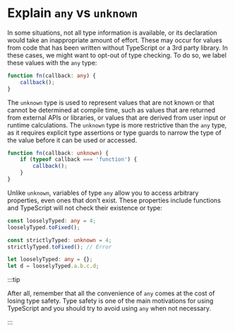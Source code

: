 # Explain `any` vs `unknown`

In some situations, not all type information is available, or its declaration would take an inappropriate amount of effort. These may occur for values from code that has been written without TypeScript or a 3rd party library. In these cases, we might want to opt-out of type checking. To do so, we label these values with the `any` type:
```ts
function fn(callback: any) {
	callback();
}
```

The `unknown` type is used to represent values that are not known or that cannot be determined at compile time, such as values that are returned from external APIs or libraries, or values that are derived from user input or runtime calculations. The `unknown` type is more restrictive than the `any` type, as it requires explicit type assertions or type guards to narrow the type of the value before it can be used or accessed.
```ts
function fn(callback: unknown) {
	if (typeof callback === 'function') {
		callback();
	}
}
```

Unlike `unknown`, variables of type `any` allow you to access arbitrary properties, even ones that don’t exist. These properties include functions and TypeScript will not check their existence or type:
```ts
const looselyTyped: any = 4;
looselyTyped.toFixed();

const strictlyTyped: unknown = 4;
strictlyTyped.toFixed(); // Error

let looselyTyped: any = {};
let d = looselyTyped.a.b.c.d;
```

:::tip

After all, remember that all the convenience of `any` comes at the cost of losing type safety. Type safety is one of the main motivations for using TypeScript and you should try to avoid using `any` when not necessary.

:::